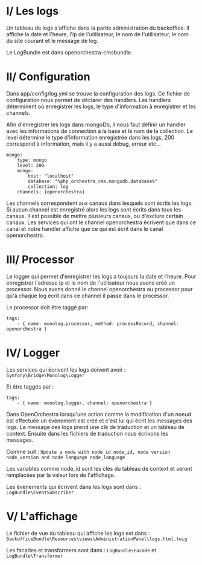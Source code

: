 # I/ Les logs

Un tableau de logs s'affiche dans la partie administration du backoffice.
Il affiche la date et l'heure, l'ip de l'utilisateur, le nom de l'utilisateur, le nom du site courant et le message de log.

Le LogBundle est dans openorchestra-cmsbundle.

# II/ Configuration

Dans app/config/log.yml se trouve la configuration des logs. Ce fichier de configuration nous permet de déclarer des handlers.
Les handlers déterminent où enregistrer les logs, le type d'information à enregistrer et les channels.

Afin d'enregistrer les logs dans mongoDb, il nous faut définir un handler avec les informations de connection à la base et le nom de la collection.
Le level détermine le type d'information enregistrée dans les logs, 200 correspond
à information, mais il y a aussi debug, erreur etc...

    mongo:
        type: mongo
        level: 200
        mongo:
            host: "localhost"
            database: "%php_orchestra_cms.mongodb.database%"
            collection: log
        channels: [openorchestra]

Les channels correspondent aux canaux dans lesquels sont écrits les logs. Si aucun channel est enregistré alors les logs sont écrits dans tous les
canaux. Il est possible de mettre plusieurs canaux, ou d'exclure certain canaux.
Les services qui ont le channel openorchestra écrivent que dans ce canal et notre handler affiche que ce qui est écrit dans le canal openorchestra.

# III/ Processor

Le logger qui permet d'enregistrer les logs a toujours la date et l'heure. Pour enregistrer l'adresse ip et le nom
de l'utilisateur nous avons créé un processor. Nous avons donné le channel openorchestra au processor pour qu'à chaque log
écrit dans ce channel il passe dans le processor.

Le processor doit être taggé par:

    tags:
        - { name: monolog.processor, method: processRecord, channel: openorchestra }

# IV/ Logger

Les services qui écrivent les logs doivent avoir : `Symfony\Bridge\Monolog\Logger`

Et être taggés par :

    tags:
        - { name: monolog.logger, channel: openorchestra }

Dans OpenOrchestra lorsqu'une action comme la modification d'un noeud est effectuée un évènement est créé et c'est lui qui écrit les messages des logs.
Le message des logs prend une clé de traduction et un tableau de context. Ensuite dans les fichiers de traduction nous écrivons les messages.

Comme suit : `Update a node with node id node_id, node version node_version and node language node_language`

Les variables comme node_id sont les clés du tableau de context et seront remplacées par la valeur lors de l'affichage.

Les évènements qui écrivent dans les logs sont dans : `LogBundle\EventSubscriber`

# V/ L'affichage

Le fichier de vue du tableau qui affiche les logs est dans : `BackofficeBundle\Resources\views\AdministrationPanel\logs.html.twig`

Les facades et transformers sont dans : `LogBundle\Facade` et `LogBundle\Transformer`
